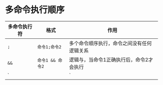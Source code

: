 # 多命令执行顺序



| 多命令执行符 | 格式             | 作用                                       |
| ------------ | ---------------- | ------------------------------------------ |
| `;`          | `命令1;命令2`    | 多个命令顺序执行，命令之间没有任何逻辑关系 |
| `&&`         | `命令1 && 命令2` | 逻辑与，当命令1正确执行后，命令2才会执行   |
| `||`         | `命令1 || 命令2` | 逻辑或，当命令1执行不正确，命令2才会执行   |

